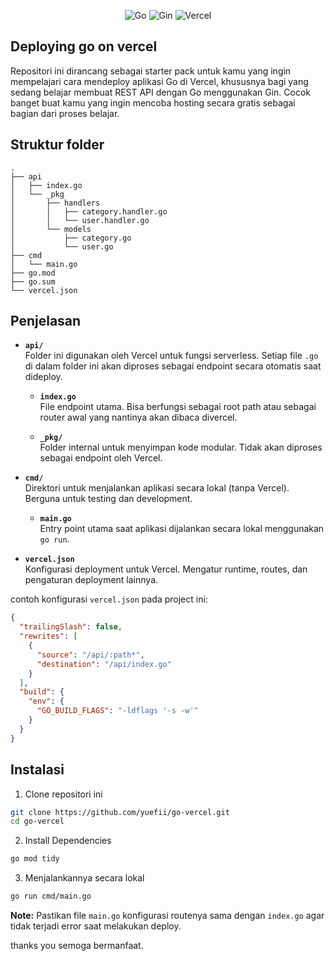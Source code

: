<div align="center">

![Go](https://img.shields.io/badge/Go-00ADD8?style=flat-square&logo=go&logoColor=white)
![Gin](https://img.shields.io/badge/Gin-00BFFF?style=flat-square&logo=gin&logoColor=white)
![Vercel](https://img.shields.io/badge/Vercel-000000?style=flat-square&logo=vercel&logoColor=white)

</div>

## Deploying go on vercel

Repositori ini dirancang sebagai starter pack untuk kamu yang ingin mempelajari cara mendeploy aplikasi Go di Vercel, khususnya bagi yang sedang belajar membuat REST API dengan Go menggunakan Gin. Cocok banget buat kamu yang ingin mencoba hosting secara gratis sebagai bagian dari proses belajar.

## Struktur folder

```
.
├── api
│   ├── index.go
│   └── _pkg
│       ├── handlers
│       │   ├── category.handler.go
│       │   └── user.handler.go
│       └── models
│           ├── category.go
│           └── user.go
├── cmd
│   └── main.go
├── go.mod
├── go.sum
└── vercel.json
```

## Penjelasan

- **`api/`**  
  Folder ini digunakan oleh Vercel untuk fungsi serverless. Setiap file `.go` di dalam folder ini akan diproses sebagai endpoint secara otomatis saat dideploy.

  - **`index.go`**  
    File endpoint utama. Bisa berfungsi sebagai root path atau sebagai router awal yang nantinya akan dibaca divercel.

  - **`_pkg/`**  
    Folder internal untuk menyimpan kode modular. Tidak akan diproses sebagai endpoint oleh Vercel.

- **`cmd/`**  
  Direktori untuk menjalankan aplikasi secara lokal (tanpa Vercel). Berguna untuk testing dan development.

  - **`main.go`**  
    Entry point utama saat aplikasi dijalankan secara lokal menggunakan `go run`.

- **`vercel.json`**  
  Konfigurasi deployment untuk Vercel. Mengatur runtime, routes, dan pengaturan deployment lainnya.

contoh konfigurasi `vercel.json` pada project ini:

```json
{
  "trailingSlash": false,
  "rewrites": [
    {
      "source": "/api/:path*",
      "destination": "/api/index.go"
    }
  ],
  "build": {
    "env": {
      "GO_BUILD_FLAGS": "-ldflags '-s -w'"
    }
  }
}
```

## Instalasi

1. Clone repositori ini

```bash
git clone https://github.com/yuefii/go-vercel.git
cd go-vercel
```

2. Install Dependencies

```bash
go mod tidy
```

3. Menjalankannya secara lokal

```bash
go run cmd/main.go
```

**Note:** Pastikan file `main.go` konfigurasi routenya sama dengan `index.go` agar tidak terjadi error saat melakukan deploy.

thanks you semoga bermanfaat.
